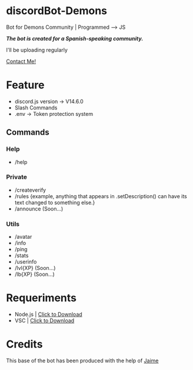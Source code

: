 # discordBot-Demons
Bot for Demons Community | Programmed --> JS

***The bot is created for a Spanish-speaking community.***

I'll be uploading regularly

[Contact Me!](https://zjson.dev/contact)

# Feature
- discord.js version -> V14.6.0
- Slash Commands
- .env -> Token protection system

## Commands

### Help

- /help

### Private

- /createverify
- /rules {example, anything that appears in .setDescription() can have its text changed to something else.}
- /announce (Soon...)

### Utils

- /avatar
- /info
- /ping
- /stats
- /userinfo
- /lvl{XP} (Soon...)
- /lb{XP} (Soon...)

# Requeriments
- Node.js | [Click to Download](https://nodejs.org/en/download/)
- VSC | [Click to Download](https://code.visualstudio.com/download)

# Credits

This base of the bot has been produced with the help of [Jaime](https://github.com/Jaimeetxebarria)
